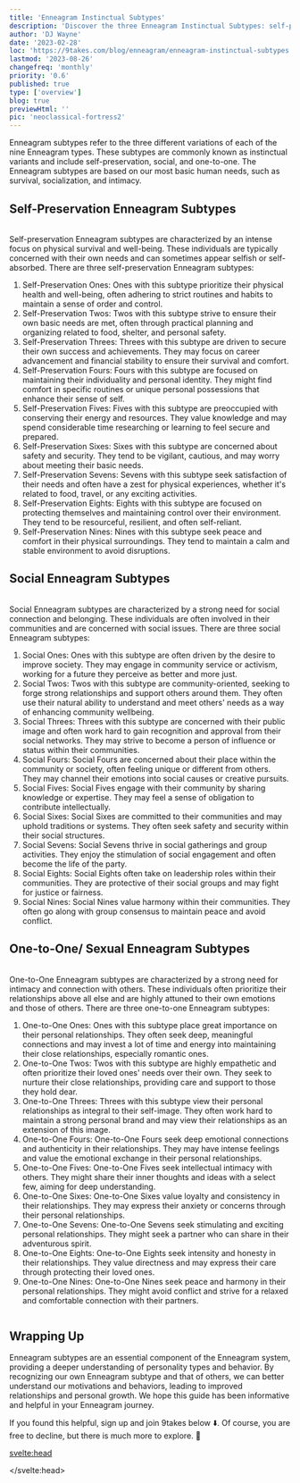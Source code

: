 ```yaml
---
title: 'Enneagram Instinctual Subtypes'
description: 'Discover the three Enneagram Instinctual Subtypes: self-preservation, social, and one-to-one. Learn how they influence your basic needs and relationships.'
author: 'DJ Wayne'
date: '2023-02-28'
loc: 'https://9takes.com/blog/enneagram/enneagram-instinctual-subtypes'
lastmod: '2023-08-26'
changefreq: 'monthly'
priority: '0.6'
published: true
type: ['overview']
blog: true
previewHtml: ''
pic: 'neoclassical-fortress2'
---
```


<script>
  import MarqueeHorizontal from "../../lib/components/atoms/MarqueeHorizontal.svelte";
	import  PopCard  from "../../lib/components/atoms/PopCard.svelte";
</script>

<p class="firstLetter">Enneagram subtypes refer to the three different variations of each of the nine Enneagram types. These subtypes are commonly known as instinctual variants and include self-preservation, social, and one-to-one. The Enneagram subtypes are based on our most basic human needs, such as survival, socialization, and intimacy.</p>

## Self-Preservation Enneagram Subtypes

<div
	style="display: flex;
    justify-content: center;
    margin: 1rem 0;
	"
>
	<PopCard
		image={`/blogs/neoclassical-fortress2.webp`}
		showIcon={false}
		displayText=""
		altText="neoclassical fortress, a symbol of self preservation"
		subtext=""
	/>
</div>

Self-preservation Enneagram subtypes are characterized by an intense focus on physical survival and well-being. These individuals are typically concerned with their own needs and can sometimes appear selfish or self-absorbed. There are three self-preservation Enneagram subtypes:

1. Self-Preservation Ones: Ones with this subtype prioritize their physical health and well-being, often adhering to strict routines and habits to maintain a sense of order and control.
2. Self-Preservation Twos: Twos with this subtype strive to ensure their own basic needs are met, often through practical planning and organizing related to food, shelter, and personal safety.
3. Self-Preservation Threes: Threes with this subtype are driven to secure their own success and achievements. They may focus on career advancement and financial stability to ensure their survival and comfort.
4. Self-Preservation Fours: Fours with this subtype are focused on maintaining their individuality and personal identity. They might find comfort in specific routines or unique personal possessions that enhance their sense of self.
5. Self-Preservation Fives: Fives with this subtype are preoccupied with conserving their energy and resources. They value knowledge and may spend considerable time researching or learning to feel secure and prepared.
6. Self-Preservation Sixes: Sixes with this subtype are concerned about safety and security. They tend to be vigilant, cautious, and may worry about meeting their basic needs.
7. Self-Preservation Sevens: Sevens with this subtype seek satisfaction of their needs and often have a zest for physical experiences, whether it's related to food, travel, or any exciting activities.
8. Self-Preservation Eights: Eights with this subtype are focused on protecting themselves and maintaining control over their environment. They tend to be resourceful, resilient, and often self-reliant.
9. Self-Preservation Nines: Nines with this subtype seek peace and comfort in their physical surroundings. They tend to maintain a calm and stable environment to avoid disruptions.

## Social Enneagram Subtypes

<div
	style="display: flex;
    justify-content: center;
    margin: 1rem 0;
	"
>
	<PopCard
		image={`/blogs/enneagram-social-symbol.webp`}
		showIcon={false}
		displayText=""
		altText="people gathered in a basement talking"
		subtext=""
	/>
</div>

Social Enneagram subtypes are characterized by a strong need for social connection and belonging. These individuals are often involved in their communities and are concerned with social issues. There are three social Enneagram subtypes:

1. Social Ones: Ones with this subtype are often driven by the desire to improve society. They may engage in community service or activism, working for a future they perceive as better and more just.
2. Social Twos: Twos with this subtype are community-oriented, seeking to forge strong relationships and support others around them. They often use their natural ability to understand and meet others' needs as a way of enhancing community wellbeing.
3. Social Threes: Threes with this subtype are concerned with their public image and often work hard to gain recognition and approval from their social networks. They may strive to become a person of influence or status within their communities.
4. Social Fours: Social Fours are concerned about their place within the community or society, often feeling unique or different from others. They may channel their emotions into social causes or creative pursuits.
5. Social Fives: Social Fives engage with their community by sharing knowledge or expertise. They may feel a sense of obligation to contribute intellectually.
6. Social Sixes: Social Sixes are committed to their communities and may uphold traditions or systems. They often seek safety and security within their social structures.
7. Social Sevens: Social Sevens thrive in social gatherings and group activities. They enjoy the stimulation of social engagement and often become the life of the party.
8. Social Eights: Social Eights often take on leadership roles within their communities. They are protective of their social groups and may fight for justice or fairness.
9. Social Nines: Social Nines value harmony within their communities. They often go along with group consensus to maintain peace and avoid conflict.

## One-to-One/ Sexual Enneagram Subtypes

<div
	style="display: flex;
    justify-content: center;
    margin: 1rem 0;
	"
>
	<PopCard
		image={`/blogs/enneagram-one-to-one-symbol.webp`}
		showIcon={false}
		displayText=""
		altText="two people facing the unknown together"
		subtext=""
	/>
</div>

One-to-One Enneagram subtypes are characterized by a strong need for intimacy and connection with others. These individuals often prioritize their relationships above all else and are highly attuned to their own emotions and those of others. There are three one-to-one Enneagram subtypes:

1. One-to-One Ones: Ones with this subtype place great importance on their personal relationships. They often seek deep, meaningful connections and may invest a lot of time and energy into maintaining their close relationships, especially romantic ones.
2. One-to-One Twos: Twos with this subtype are highly empathetic and often prioritize their loved ones' needs over their own. They seek to nurture their close relationships, providing care and support to those they hold dear.
3. One-to-One Threes: Threes with this subtype view their personal relationships as integral to their self-image. They often work hard to maintain a strong personal brand and may view their relationships as an extension of this image.
4. One-to-One Fours: One-to-One Fours seek deep emotional connections and authenticity in their relationships. They may have intense feelings and value the emotional exchange in their personal relationships.
5. One-to-One Fives: One-to-One Fives seek intellectual intimacy with others. They might share their inner thoughts and ideas with a select few, aiming for deep understanding.
6. One-to-One Sixes: One-to-One Sixes value loyalty and consistency in their relationships. They may express their anxiety or concerns through their personal relationships.
7. One-to-One Sevens: One-to-One Sevens seek stimulating and exciting personal relationships. They might seek a partner who can share in their adventurous spirit.
8. One-to-One Eights: One-to-One Eights seek intensity and honesty in their relationships. They value directness and may express their care through protecting their loved ones.
9. One-to-One Nines: One-to-One Nines seek peace and harmony in their personal relationships. They might avoid conflict and strive for a relaxed and comfortable connection with their partners.

<div style="overflow: hidden;">
<MarqueeHorizontal displayList={[{name: 'at a party 🎉', link: '/blog/enneagram/enneagram-types-at-party'}, {name: 'in stress 😰', link: '/blog/enneagram/enneagram-types-in-stress'}, {name: 'being ghosted 👻', link: '/blog/enneagram/enneagram-types-being-ghosted'}, {name: 'strengths 💪 and weaknesses', link: '/blog/enneagram/enneagram-strengths-and-weaknesses'}, {name: 'communication styles 🙊', link: '/blog/enneagram/enneagram-communication-styles'} ]} />
</div>

## Wrapping Up

Enneagram subtypes are an essential component of the Enneagram system, providing a deeper understanding of personality types and behavior. By recognizing our own Enneagram subtype and that of others, we can better understand our motivations and behaviors, leading to improved relationships and personal growth. We hope this guide has been informative and helpful in your Enneagram journey.

If you found this helpful, sign up and join 9takes below ⬇️. Of course, you are free to decline, but there is much more to explore. 🚀

<svelte:head>

<script type="application/ld+json">
  {
  "@context": "http://schema.org",
  "@type": "BlogPosting",
  "about": {
          "@type": "Thing",
          "name": "Enneagram of Personality",
          "description": "The Enneagram of Personality or simply the Enneagram is a model of the human psyche which is principally understood and taught as a typology of nine interconnected personality types. Although the origins and history of ideas associated with the Enneagram of Personality are disputed contemporary approaches are principally derived from the teachings of the Bolivian psycho-spiritual teacher Oscar Ichazo from the 1950s and the Chilean psychiatrist Claudio Naranjo from the 1970s",
          "SameAs": [
              "https://www.wikidata.org/wiki/Q273047",
              "http://en.wikipedia.org/wiki/Enneagram_of_Personality"
          ]
  },
  "articleBody": "Explore the three instinctual subtypes, also known as the Self-Preservation, Sexual, and Social subtypes. Understanding your subtype can provide valuable insight into your personality and behavior. In this blog post, we'll explore the Enneagram's instinctual subtypes in-depth and provide examples of how they manifest in everyday life.",
  "creator" : ["DJ Wayne"],
      "author": {
    "@type": "Person",
    "name": "DJ Wayne",
    "sameAs": ["https://www.instagram.com/djwayne3/", "https://www.youtube.com/@djwayne3", "https://www.linkedin.com/in/davidtwayne/", "https://twitter.com/djwayne3"
        ]
  },
  "dateModified": {
    "@type": "Date",
    "@value": "2023-08-26"
  },
  "datePublished": {
    "@type": "Date",
    "@value": "2023-02-28"
  },
  "description": "Learn about the Enneagram's Instinctual Subtypes and see type examples for each subtype.",
  "headline": "Understanding Enneagram Instinctual Subtypes",
  "image": {
    "@type": "ImageObject",
    "height": 965,
    "url": "https://9takes.com/blogs/neoclassical-fortress2.webp",
    "width": 685
  },
  "mainEntityOfPage": {
    "@id": "https://9takes.com/blog/enneagram/enneagram-instinctual-subtypes",
    "@type": "WebPage"
  },
  "mentions": {
              "@type": "Thing",
              "name": "Enneagram of Personality",
              "description": "The Enneagram of Personality or simply the Enneagram is a model of the human psyche which is principally understood and taught as a typology of nine interconnected personality types. Although the origins and history of ideas associated with the Enneagram of Personality are disputed contemporary approaches are principally derived from the teachings of the Bolivian psycho-spiritual teacher Oscar Ichazo from the 1950s and the Chilean psychiatrist Claudio Naranjo from the 1970s",
              "SameAs": [
                  "https://www.wikidata.org/wiki/Q273047",
                  "http://en.wikipedia.org/wiki/Enneagram_of_Personality"
              ]
      },
  "publisher": {
        "@type": "Organization",
        "sameAs": ["https://www.instagram.com/9takesdotcom/", "https://twitter.com/9takesdotcom"],
        "logo": {
          "@type": "ImageObject",
          "url": "https://9takes.com/brand/darkRubix.png"
        },
        "name": "9takes"
      }
}
</script>

</svelte:head>

<style lang="scss">
</style>
